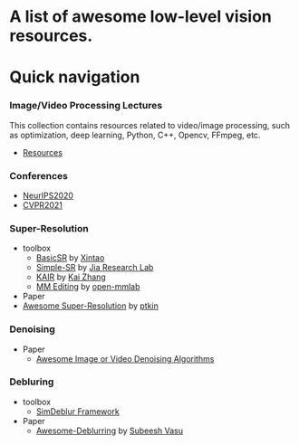 # A list of awesome low-level vision resources.

# Quick navigation

### Image/Video Processing Lectures
This collection contains resources related to video/image processing, such as optimization, deep learning, Python, C++, Opencv, FFmpeg, etc.
 - [Resources](https://github.com/melo2109/Image-Processing-Video-Lectures)


### Conferences
- [NeurIPS2020](nips2020.md)
- [CVPR2021](cvpr2021.md)

### Super-Resolution
- toolbox
  - [BasicSR](https://github.com/xinntao/BasicSR) by [Xintao](https://github.com/xinntao)
  - [Simple-SR](https://github.com/Jia-Research-Lab/Simple-SR) by [Jia Research Lab](https://github.com/Jia-Research-Lab)
  - [KAIR](https://github.com/cszn/KAIR) by [Kai Zhang](https://github.com/cszn)
  - [MM Editing](https://github.com/open-mmlab/mmediting) by [open-mmlab](https://github.com/open-mmlab)
- Paper
 - [Awesome Super-Resolution](SR_Survey.md) by [ptkin](https://github.com/ptkin)
### Denoising
- Paper
  - [Awesome Image or Video Denoising Algorithms](https://github.com/z-bingo/awesome-image-denoising-state-of-the-art)


### Debluring
- toolbox
  - [SimDeblur Framework](https://github.com/ljzycmd/SimDeblur)
- Paper
  - [Awesome-Deblurring](https://github.com/subeeshvasu/Awesome-Deblurring) by [Subeesh Vasu](https://github.com/subeeshvasu)
